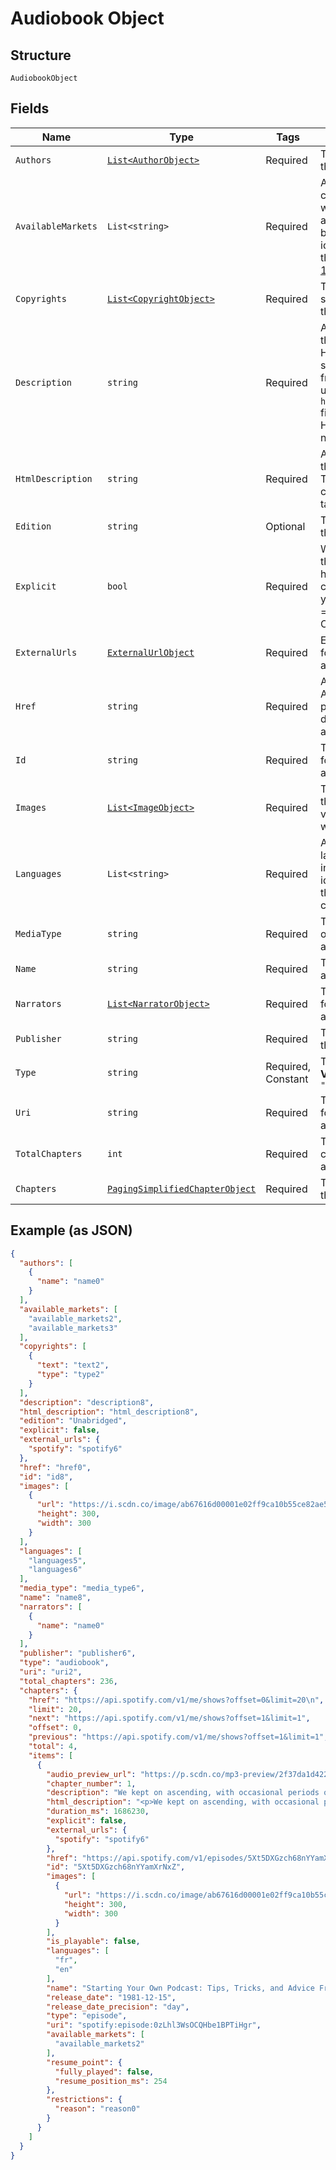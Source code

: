 
# Audiobook Object

## Structure

`AudiobookObject`

## Fields

| Name | Type | Tags | Description |
|  --- | --- | --- | --- |
| `Authors` | [`List<AuthorObject>`](../../doc/models/author-object.md) | Required | The author(s) for the audiobook. |
| `AvailableMarkets` | `List<string>` | Required | A list of the countries in which the audiobook can be played, identified by their [ISO 3166-1 alpha-2](http://en.wikipedia.org/wiki/ISO_3166-1_alpha-2) code. |
| `Copyrights` | [`List<CopyrightObject>`](../../doc/models/copyright-object.md) | Required | The copyright statements of the audiobook. |
| `Description` | `string` | Required | A description of the audiobook. HTML tags are stripped away from this field, use `html_description` field in case HTML tags are needed. |
| `HtmlDescription` | `string` | Required | A description of the audiobook. This field may contain HTML tags. |
| `Edition` | `string` | Optional | The edition of the audiobook. |
| `Explicit` | `bool` | Required | Whether or not the audiobook has explicit content (true = yes it does; false = no it does not OR unknown). |
| `ExternalUrls` | [`ExternalUrlObject`](../../doc/models/external-url-object.md) | Required | External URLs for this audiobook. |
| `Href` | `string` | Required | A link to the Web API endpoint providing full details of the audiobook. |
| `Id` | `string` | Required | The [Spotify ID](/documentation/web-api/concepts/spotify-uris-ids) for the audiobook. |
| `Images` | [`List<ImageObject>`](../../doc/models/image-object.md) | Required | The cover art for the audiobook in various sizes, widest first. |
| `Languages` | `List<string>` | Required | A list of the languages used in the audiobook, identified by their [ISO 639](https://en.wikipedia.org/wiki/ISO_639) code. |
| `MediaType` | `string` | Required | The media type of the audiobook. |
| `Name` | `string` | Required | The name of the audiobook. |
| `Narrators` | [`List<NarratorObject>`](../../doc/models/narrator-object.md) | Required | The narrator(s) for the audiobook. |
| `Publisher` | `string` | Required | The publisher of the audiobook. |
| `Type` | `string` | Required, Constant | The object type.<br>**Value**: `"audiobook"` |
| `Uri` | `string` | Required | The [Spotify URI](/documentation/web-api/concepts/spotify-uris-ids) for the audiobook. |
| `TotalChapters` | `int` | Required | The number of chapters in this audiobook. |
| `Chapters` | [`PagingSimplifiedChapterObject`](../../doc/models/paging-simplified-chapter-object.md) | Required | The chapters of the audiobook. |

## Example (as JSON)

```json
{
  "authors": [
    {
      "name": "name0"
    }
  ],
  "available_markets": [
    "available_markets2",
    "available_markets3"
  ],
  "copyrights": [
    {
      "text": "text2",
      "type": "type2"
    }
  ],
  "description": "description8",
  "html_description": "html_description8",
  "edition": "Unabridged",
  "explicit": false,
  "external_urls": {
    "spotify": "spotify6"
  },
  "href": "href0",
  "id": "id8",
  "images": [
    {
      "url": "https://i.scdn.co/image/ab67616d00001e02ff9ca10b55ce82ae553c8228\n",
      "height": 300,
      "width": 300
    }
  ],
  "languages": [
    "languages5",
    "languages6"
  ],
  "media_type": "media_type6",
  "name": "name8",
  "narrators": [
    {
      "name": "name0"
    }
  ],
  "publisher": "publisher6",
  "type": "audiobook",
  "uri": "uri2",
  "total_chapters": 236,
  "chapters": {
    "href": "https://api.spotify.com/v1/me/shows?offset=0&limit=20\n",
    "limit": 20,
    "next": "https://api.spotify.com/v1/me/shows?offset=1&limit=1",
    "offset": 0,
    "previous": "https://api.spotify.com/v1/me/shows?offset=1&limit=1",
    "total": 4,
    "items": [
      {
        "audio_preview_url": "https://p.scdn.co/mp3-preview/2f37da1d4221f40b9d1a98cd191f4d6f1646ad17",
        "chapter_number": 1,
        "description": "We kept on ascending, with occasional periods of quick descent, but in the main always ascending. Suddenly, I became conscious of the fact that the driver was in the act of pulling up the horses in the courtyard of a vast ruined castle, from whose tall black windows came no ray of light, and whose broken battlements showed a jagged line against the moonlit sky.\n",
        "html_description": "<p>We kept on ascending, with occasional periods of quick descent, but in the main always ascending. Suddenly, I became conscious of the fact that the driver was in the act of pulling up the horses in the courtyard of a vast ruined castle, from whose tall black windows came no ray of light, and whose broken battlements showed a jagged line against the moonlit sky.</p>\n",
        "duration_ms": 1686230,
        "explicit": false,
        "external_urls": {
          "spotify": "spotify6"
        },
        "href": "https://api.spotify.com/v1/episodes/5Xt5DXGzch68nYYamXrNxZ",
        "id": "5Xt5DXGzch68nYYamXrNxZ",
        "images": [
          {
            "url": "https://i.scdn.co/image/ab67616d00001e02ff9ca10b55ce82ae553c8228\n",
            "height": 300,
            "width": 300
          }
        ],
        "is_playable": false,
        "languages": [
          "fr",
          "en"
        ],
        "name": "Starting Your Own Podcast: Tips, Tricks, and Advice From Anchor Creators\n",
        "release_date": "1981-12-15",
        "release_date_precision": "day",
        "type": "episode",
        "uri": "spotify:episode:0zLhl3WsOCQHbe1BPTiHgr",
        "available_markets": [
          "available_markets2"
        ],
        "resume_point": {
          "fully_played": false,
          "resume_position_ms": 254
        },
        "restrictions": {
          "reason": "reason0"
        }
      }
    ]
  }
}
```

